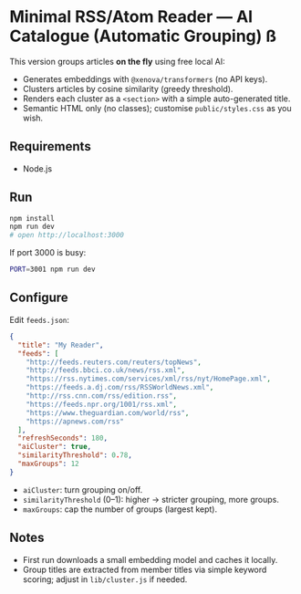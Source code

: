 
# Minimal RSS/Atom Reader — AI Catalogue (Automatic Grouping) ß

This version groups articles **on the fly** using free local AI:
- Generates embeddings with `@xenova/transformers` (no API keys).
- Clusters articles by cosine similarity (greedy threshold).
- Renders each cluster as a `<section>` with a simple auto-generated title.
- Semantic HTML only (no classes); customise `public/styles.css` as you wish.

## Requirements
- Node.js

## Run
```bash
npm install
npm run dev
# open http://localhost:3000
```
If port 3000 is busy:
```bash
PORT=3001 npm run dev
```

## Configure
Edit `feeds.json`:
```json
{
  "title": "My Reader",
  "feeds": [
    "http://feeds.reuters.com/reuters/topNews",
    "http://feeds.bbci.co.uk/news/rss.xml",
    "https://rss.nytimes.com/services/xml/rss/nyt/HomePage.xml",
    "https://feeds.a.dj.com/rss/RSSWorldNews.xml",
    "http://rss.cnn.com/rss/edition.rss",
    "https://feeds.npr.org/1001/rss.xml",
    "https://www.theguardian.com/world/rss",
    "https://apnews.com/rss"
  ],
  "refreshSeconds": 180,
  "aiCluster": true,
  "similarityThreshold": 0.78,
  "maxGroups": 12
}
```
- `aiCluster`: turn grouping on/off.
- `similarityThreshold` (0–1): higher → stricter grouping, more groups.
- `maxGroups`: cap the number of groups (largest kept).

## Notes
- First run downloads a small embedding model and caches it locally.
- Group titles are extracted from member titles via simple keyword scoring; adjust in `lib/cluster.js` if needed.

